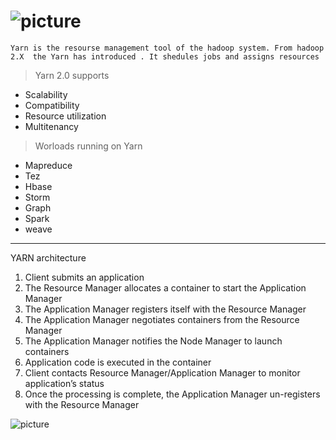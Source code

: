 # ![picture](https://www.datanami.com/wp-content/uploads/2017/05/hadoop-yarn.png)
    Yarn is the resourse management tool of the hadoop system. From hadoop 2.X  the Yarn has introduced . It shedules jobs and assigns resources 

> Yarn 2.0  supports

* Scalability  
* Compatibility
* Resource utilization 
* Multitenancy 

> Worloads running on Yarn 

* Mapreduce
* Tez
* Hbase
* Storm
* Graph 
* Spark 
* weave 
 - - - 

YARN architecture

1. Client submits an application
1. The Resource Manager allocates a container to start the Application Manager
1. The Application Manager registers itself with the Resource Manager
1. The Application Manager negotiates containers from the Resource Manager
1. The Application Manager notifies the Node Manager to launch containers
1. Application code is executed in the container
1. Client contacts Resource Manager/Application Manager to monitor application’s status
1. Once the processing is complete, the Application Manager un-registers with the Resource Manager

![picture](https://media.geeksforgeeks.org/wp-content/uploads/Application_WorkFlow_YARN.jpg)

 